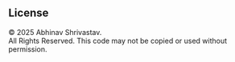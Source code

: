 ## License
© 2025 Abhinav Shrivastav.  
All Rights Reserved. This code may not be copied or used without permission.
